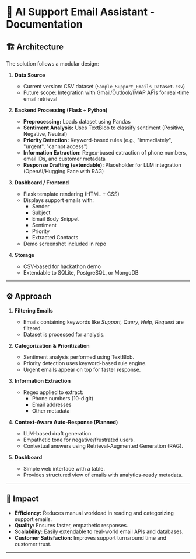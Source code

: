 # 📘 AI Support Email Assistant - Documentation

## 🏗 Architecture
The solution follows a modular design:

1. **Data Source**
   - Current version: CSV dataset (`Sample_Support_Emails_Dataset.csv`)
   - Future scope: Integration with Gmail/Outlook/IMAP APIs for real-time email retrieval

2. **Backend Processing (Flask + Python)**
   - **Preprocessing:** Loads dataset using Pandas
   - **Sentiment Analysis:** Uses TextBlob to classify sentiment (Positive, Negative, Neutral)
   - **Priority Detection:** Keyword-based rules (e.g., "immediately", "urgent", "cannot access")
   - **Information Extraction:** Regex-based extraction of phone numbers, email IDs, and customer metadata
   - **Response Drafting (extendable):** Placeholder for LLM integration (OpenAI/Hugging Face with RAG)

3. **Dashboard / Frontend**
   - Flask template rendering (HTML + CSS)
   - Displays support emails with:
     - Sender
     - Subject
     - Email Body Snippet
     - Sentiment
     - Priority
     - Extracted Contacts
   - Demo screenshot included in repo

4. **Storage**
   - CSV-based for hackathon demo
   - Extendable to SQLite, PostgreSQL, or MongoDB

---

## ⚙️ Approach
1. **Filtering Emails**
   - Emails containing keywords like *Support, Query, Help, Request* are filtered.
   - Dataset is processed for analysis.

2. **Categorization & Prioritization**
   - Sentiment analysis performed using TextBlob.
   - Priority detection uses keyword-based rule engine.
   - Urgent emails appear on top for faster response.

3. **Information Extraction**
   - Regex applied to extract:
     - Phone numbers (10-digit)
     - Email addresses
     - Other metadata

4. **Context-Aware Auto-Response (Planned)**
   - LLM-based draft generation.
   - Empathetic tone for negative/frustrated users.
   - Contextual answers using Retrieval-Augmented Generation (RAG).

5. **Dashboard**
   - Simple web interface with a table.
   - Provides structured view of emails with analytics-ready metadata.

---

## 📌 Impact
- **Efficiency:** Reduces manual workload in reading and categorizing support emails.
- **Quality:** Ensures faster, empathetic responses.
- **Scalability:** Easily extendable to real-world email APIs and databases.
- **Customer Satisfaction:** Improves support turnaround time and customer trust.

---
